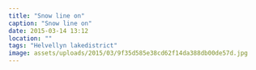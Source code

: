 ```yaml
---
title: "Snow line on"
caption: "Snow line on"
date: 2015-03-14 13:12
location: ""
tags: "Helvellyn lakedistrict"
image: assets/uploads/2015/03/9f35d585e38cd62f14da388db00de57d.jpg
---
```

